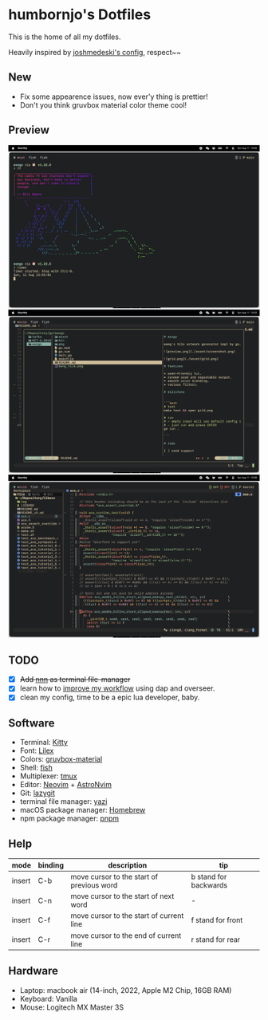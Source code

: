 # humbornjo's Dotfiles

This is the home of all my dotfiles.

Heavily inspired by [joshmedeski's config](https://github.com/joshmedeski/dotfiles), respect~~

## New

- Fix some appearence issues, now ever'y thing is prettier!
- Don't you think gruvbox material color theme cool!

## Preview

![](./asset/exa.png)
![](./asset/lore.png)
![](./asset/nvim.png)

## TODO

- [x] ~~Add [nnn](https://github.com/jarun/nnn) as terminal file-manager~~
- [x] learn how to [improve my workflow](https://www.reddit.com/r/neovim/comments/w8n831/use_overseernvim_to_run_commands_on_save/) using dap and overseer.
- [x] clean my config, time to be a epic lua developer, baby.

## Software

- Terminal: [Kitty](https://sw.kovidgoyal.net/kitty/)
- Font: [Lilex](https://github.com/mishamyrt/Lilex)
- Colors: [gruvbox-material](https://github.com/f4z3r/gruvbox-material.nvim)
- Shell: [fish](https://fishshell.com)
- Multiplexer: [tmux](https://github.com/tmux/tmux/wiki)
- Editor: [Neovim](https://neovim.io) + [AstroNvim](https://astronvim.com/)
- Git: [lazygit](https://github.com/jesseduffield/lazygit)
- terminal file manager: [yazi](https://github.com/sxyazi/yazi)
- macOS package manager: [Homebrew](https://brew.sh)
- npm package manager: [pnpm](https://pnpm.io/)

## Help

| mode   | binding | description                               | tip                   |
| ------ | ------- | ----------------------------------------- | --------------------- |
| insert | C-b     | move cursor to the start of previous word | b stand for backwards |
| insert | C-n     | move cursor to the start of next word     | -                     |
| insert | C-f     | move cursor to the start of current line  | f stand for front     |
| insert | C-r     | move cursor to the end of current line    | r stand for rear      |

## Hardware

- Laptop: macbook air (14-inch, 2022, Apple M2 Chip, 16GB RAM)
- Keyboard: Vanilla
- Mouse: Logitech MX Master 3S
